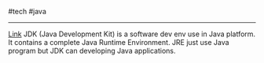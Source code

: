 #tech #java 

---
[Link](https://www.baeldung.com/oracle-jdk-vs-openjdk)
JDK (Java Development Kit) is a software dev env use in Java platform. It contains a complete Java Runtime Environment. JRE just use Java program but JDK can developing Java applications.
